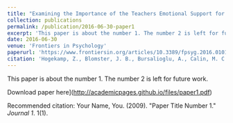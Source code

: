 ```yaml
---
title: "Examining the Importance of the Teachers Emotional Support for Students' Social Inclusion Using the One-with-Many Design"
collection: publications
permalink: /publication/2016-06-30-paper1
excerpt: 'This paper is about the number 1. The number 2 is left for future work.'
date: 2016-06-30
venue: 'Frontiers in Psychology'
paperurl: 'https://www.frontiersin.org/articles/10.3389/fpsyg.2016.01014/full'
citation: 'Hogekamp, Z., Blomster, J. B., Bursalioglu, A., Calin, M. C., Çetinçelik, M., Haastrup, L., & Van den Berg, Y. H. M. (2016). &quot;Examining the Importance of the Teachers' Emotional Support for Students' Social Inclusion Using the One-with-Many Design.&quot <i>Frontiers in Psychology </i>, 7: 1014. doi:10.3389/fpsyg.2016.01014.'
---
```

This paper is about the number 1. The number 2 is left for future work.

Download paper here](http://academicpages.github.io/files/paper1.pdf)

Recommended citation: Your Name, You. (2009). "Paper Title Number 1." <i>Journal 1</i>. 1(1).
